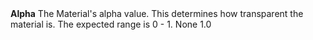 <tr>
<td><strong>Alpha</strong></td>
<td>The Material's alpha value. This determines how transparent the material is. The expected range is 0 - 1.</td>
<td>None</td>
<td>1.0</td>
</tr>
